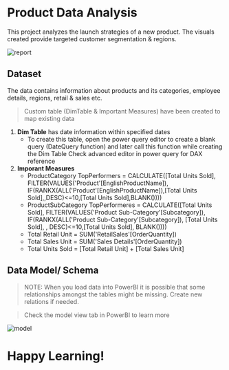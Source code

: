 # Product Data Analysis
This project analyzes the launch strategies of a new product. The visuals created provide targeted customer segmentation & regions.

![report](https://user-images.githubusercontent.com/34497459/230132694-33290a39-6486-42d9-be48-ddfa65eaeea3.png)

## Dataset

The data contains information about products and its categories, employee details, regions, retail & sales etc.

> Custom table (DimTable & Important Measures) have been created to map existing data

1. **Dim Table** has date information within specified dates
   - To create this table, open the power query editor to create a blank query (DateQuery function) and later call this function while creating the Dim Table Check advanced editor in power query for DAX reference
2. **Imporant Measures**
   - ProductCategory TopPerformers = CALCULATE([Total Units Sold], FILTER(VALUES('Product'[EnglishProductName]),
IF(RANKX(ALL('Product'[EnglishProductName]),[Total Units Sold],,DESC)<=10,[Total Units Sold],BLANK())))
   - ProductSubCategory TopPerformeres = CALCULATE([Total Units Sold], FILTER(VALUES('Product Sub-Category'[Subcategory]),
IF(RANKX(ALL('Product Sub-Category'[Subcategory]), [Total Units Sold], , DESC)<=10,[Total Units Sold], BLANK())))
   - Total Retail Unit = SUM('RetailSales'[OrderQuantity])
   - Total Sales Unit = SUM('Sales Details'[OrderQuantity])
   - Total Units Sold = [Total Retail Unit] + [Total Sales Unit]

## Data Model/ Schema
> NOTE: When you load data into PowerBI it is possible that some relationships amongst the tables might be missing. Create new relations if needed.

> Check the model view tab in PowerBI to learn more

![model](https://user-images.githubusercontent.com/34497459/230136485-1036fffd-6fc3-49ab-8d6c-4a1b81acb136.png)

# Happy Learning!



